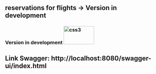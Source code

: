 ## reservations for flights  ->  Version in development  

### Version in development    <img src="https://user-images.githubusercontent.com/59884602/167482806-66fded8d-4f4b-4d51-b2b9-79f347cffb45.jpg" alt="css3" width="100" height="60"/>

## Link Swagger: http://localhost:8080/swagger-ui/index.html



